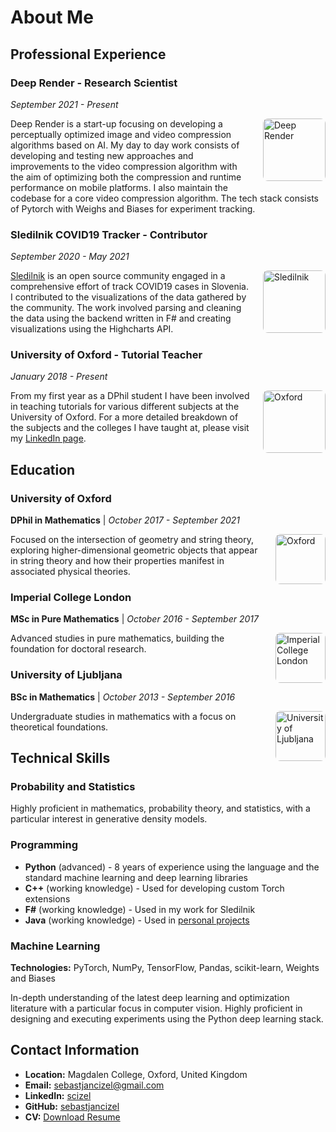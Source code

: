 # About Me

## Professional Experience

### Deep Render - Research Scientist

_September 2021 - Present_

<div style="float: right; margin-left: 20px; margin-bottom: 10px;">
  <img src="../assets/images/dr.jpeg" alt="Deep Render" style="width: 100px; border-radius: 8px;">
</div>

Deep Render is a start-up focusing on developing a perceptually optimized image and video compression algorithms based on AI. My day to day work consists of developing and testing new approaches and improvements to the video compression algorithm with the aim of optimizing both the compression and runtime performance on mobile platforms. I also maintain the codebase for a core video compression algorithm. The tech stack consists of Pytorch with Weighs and Biases for experiment tracking.

### Sledilnik COVID19 Tracker - Contributor

_September 2020 - May 2021_

<div style="float: right; margin-left: 20px; margin-bottom: 10px;">
  <img src="../assets/images/sledilnik.jpg" alt="Sledilnik" style="width: 100px; border-radius: 8px;">
</div>

[Sledilnik](https://covid-19.sledilnik.org/en/team) is an open source community engaged in a comprehensive effort of track COVID19 cases in Slovenia. I contributed to the visualizations of the data gathered by the community. The work involved parsing and cleaning the data using the backend written in F# and creating visualizations using the Highcharts API.

### University of Oxford - Tutorial Teacher

_January 2018 - Present_

<div style="float: right; margin-left: 20px; margin-bottom: 10px;">
  <img src="../assets/images/oxford-logo.jpg" alt="Oxford" style="width: 100px; border-radius: 8px;">
</div>

From my first year as a DPhil student I have been involved in teaching tutorials for various different subjects at the University of Oxford. For a more detailed breakdown of the subjects and the colleges I have taught at, please visit my [LinkedIn page](https://www.linkedin.com/in/scizel/).

## Education

### University of Oxford

**DPhil in Mathematics** | _October 2017 - September 2021_

<div style="float: right; margin-left: 20px; margin-bottom: 10px;">
  <img src="../assets/images/oxford-logo.jpg" alt="Oxford" style="width: 80px; border-radius: 8px;">
</div>

Focused on the intersection of geometry and string theory, exploring higher-dimensional geometric objects that appear in string theory and how their properties manifest in associated physical theories.

### Imperial College London

**MSc in Pure Mathematics** | _October 2016 - September 2017_

<div style="float: right; margin-left: 20px; margin-bottom: 10px;">
  <img src="../assets/images/icl-logo.jpg" alt="Imperial College London" style="width: 80px; border-radius: 8px;">
</div>

Advanced studies in pure mathematics, building the foundation for doctoral research.

### University of Ljubljana

**BSc in Mathematics** | _October 2013 - September 2016_

<div style="float: right; margin-left: 20px; margin-bottom: 10px;">
  <img src="../assets/images/unilj-logo.jpg" alt="University of Ljubljana" style="width: 80px; border-radius: 8px;">
</div>

Undergraduate studies in mathematics with a focus on theoretical foundations.

## Technical Skills

### Probability and Statistics

Highly proficient in mathematics, probability theory, and statistics, with a particular interest in generative density models.

### Programming

- **Python** (advanced) - 8 years of experience using the language and the standard machine learning and deep learning libraries
- **C++** (working knowledge) - Used for developing custom Torch extensions
- **F#** (working knowledge) - Used in my work for Sledilnik
- **Java** (working knowledge) - Used in [personal projects](https://github.com/sebastjancizel/jlox)

### Machine Learning

**Technologies:** PyTorch, NumPy, TensorFlow, Pandas, scikit-learn, Weights and Biases

In-depth understanding of the latest deep learning and optimization literature with a particular focus in computer vision. Highly proficient in designing and executing experiments using the Python deep learning stack.

## Contact Information

- **Location:** Magdalen College, Oxford, United Kingdom
- **Email:** [sebastjancizel@gmail.com](mailto:sebastjancizel@gmail.com)
- **LinkedIn:** [scizel](https://www.linkedin.com/in/scizel/)
- **GitHub:** [sebastjancizel](https://github.com/sebastjancizel)
- **CV:** [Download Resume](https://www.dropbox.com/s/humefrhq1zvujay/Resume_CizelSebastjan.pdf?dl=0)
